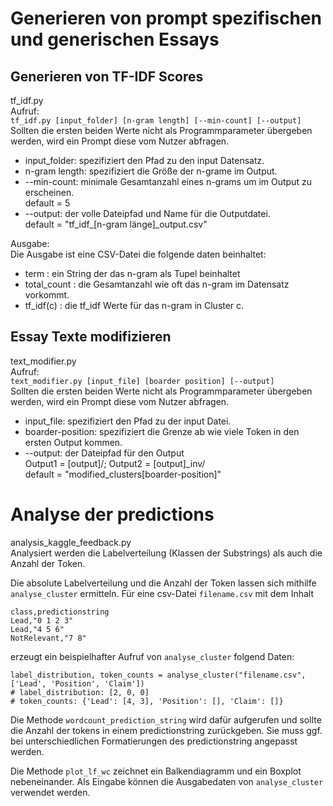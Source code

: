 # Generieren von prompt spezifischen und generischen Essays

## Generieren von TF-IDF Scores
tf_idf.py<br>
Aufruf: <br>
```tf_idf.py [input_folder] [n-gram length] [--min-count] [--output]```<br>
Sollten die ersten beiden Werte nicht als Programmparameter übergeben werden,
wird ein Prompt diese vom Nutzer abfragen.

- input_folder: spezifiziert den Pfad zu den input Datensatz.
- n-gram length: spezifiziert die Größe der n-grame im Output.
- --min-count: minimale Gesamtanzahl eines n-grams um im Output zu erscheinen.<br>default = 5
- --output: der volle Dateipfad und Name für die Outputdatei.<br> default = "tf_idf_[n-gram länge]_output.csv"

Ausgabe: <br>
Die Ausgabe ist eine CSV-Datei die folgende daten beinhaltet:

- term : ein String der das n-gram als Tupel beinhaltet
- total_count : die Gesamtanzahl wie oft das n-gram im Datensatz vorkommt.
- tf_idf(c) : die tf_idf Werte für das n-gram in Cluster c.

## Essay Texte modifizieren
text_modifier.py<br>
Aufruf: <br>
```text_modifier.py [input_file] [boarder position] [--output]```<br>
Sollten die ersten beiden Werte nicht als Programmparameter übergeben werden,
wird ein Prompt diese vom Nutzer abfragen.
- input_file: spezifiziert den Pfad zu der input Datei.
- boarder-position: spezifiziert die Grenze ab wie viele Token in den ersten Output kommen.
- --output: der Dateipfad für den Output<br>Output1 = [output]/; Output2 = [output]_inv/<br> default = "modified_clusters[boarder-position]"

# Analyse der predictions
analysis_kaggle_feedback.py<br>
Analysiert werden die Labelverteilung (Klassen der Substrings) als auch die Anzahl der Token.

Die absolute Labelverteilung und die Anzahl der Token lassen sich mithilfe `analyse_cluster` ermitteln.
Für eine csv-Datei `filename.csv` mit dem Inhalt
```
class,predictionstring
Lead,"0 1 2 3"
Lead,"4 5 6"
NotRelevant,"7 8"
```
erzeugt ein beispielhafter Aufruf von `analyse_cluster` folgend Daten:
```
label_distribution, token_counts = analyse_cluster("filename.csv", ['Lead', 'Position', 'Claim'])
# label_distribution: [2, 0, 0]
# token_counts: {'Lead': [4, 3], 'Position': [], 'Claim': []}
```
Die Methode `wordcount_prediction_string` wird dafür aufgerufen und sollte die Anzahl der tokens in einem predictionstring
zurückgeben. Sie muss ggf. bei unterschiedlichen Formatierungen des predictionstring angepasst werden.

Die Methode `plot_lf_wc` zeichnet ein Balkendiagramm und ein Boxplot nebeneinander.
Als Eingabe können die Ausgabedaten von `analyse_cluster` verwendet werden.